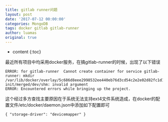 ```yaml
---
title: gitlab runner问题
layout: post
date: '2017-07-12 00:00:00'
categories: MongoDB
tags: docker gitlab gitlab-runner
author: luamas
original: true
---
```


* content
{:toc}

最近所有项目中均采用docker服务，在搞gitlab-runner的时候，出现了以下错误
```
ERROR: for gitlab-runner  Cannot create container for service gitlab-runner: mkdir /var/lib/docker/overlay/5c686d8eee2998532ee440eb76d3cd54c2e2e02d82fc1d19869ffca419ec5920-init/merged/dev/shm: invalid argument
ERROR: Encountered errors while bringing up the project.
```




这个经过多方查找主要原因在于系统无法支持ext4文件系统造成，在docker的配置文件/etc/docker/daemon.json中添加如下配置即可

```
{ "storage-driver": "devicemapper" }
```



